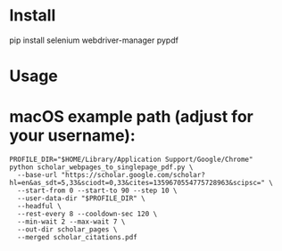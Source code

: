 # Install
pip install selenium webdriver-manager pypdf

# Usage
# macOS example path (adjust for your username):
```
PROFILE_DIR="$HOME/Library/Application Support/Google/Chrome"
python scholar_webpages_to_singlepage_pdf.py \
  --base-url "https://scholar.google.com/scholar?hl=en&as_sdt=5,33&sciodt=0,33&cites=1359670554775728963&scipsc=" \
  --start-from 0 --start-to 90 --step 10 \
  --user-data-dir "$PROFILE_DIR" \
  --headful \
  --rest-every 8 --cooldown-sec 120 \
  --min-wait 2 --max-wait 7 \
  --out-dir scholar_pages \
  --merged scholar_citations.pdf
```
